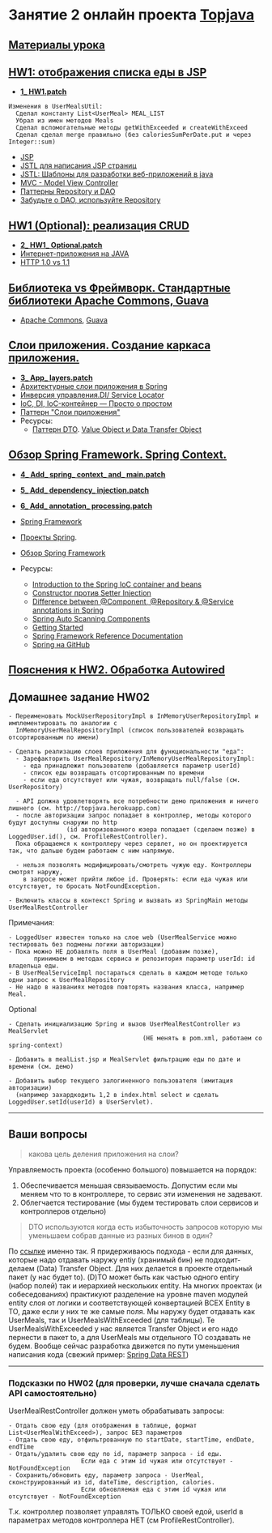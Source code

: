 # Занятие 2 онлайн проекта <a href="https://github.com/JavaWebinar/topjava04">Topjava</a>

## <a href="https://drive.google.com/open?id=0B9Ye2auQ_NsFfkpsWE1uX19zV19IVHd0bTlDclc5QmhMMm4xa0Npek9DT18tdkwyLTBZdXM">Материалы урока</a>

## <a href="https://drive.google.com/open?id=0B9Ye2auQ_NsFXzByNVF3VV9zM1k">HW1: отображения списка еды в JSP</a> 
- **<a href="https://drive.google.com/open?id=0B9Ye2auQ_NsFY3pZNDZuaFVSX2s">1_ HW1.patch</a>**
```
Изменения в UserMealsUtil:
  Сделал константу List<UserMeal> MEAL_LIST
  Убрал из имен методов Meals
  Сделал вспомогательные методы getWithExceeded и createWithExceed
  Сделал сделал merge правильно (без caloriesSumPerDate.put и через Integer::sum)
```
- <a href="http://java-course.ru/student/book1/jsp/">JSP</a>
- <a href="http://devcolibri.com/1250">JSTL для написания JSP страниц</a>
- <a href="http://javatutor.net/articles/jstl-patterns-for-developing-web-application-1">JSTL: Шаблоны для разработки веб-приложений в java</a>
- <a href="http://design-pattern.ru/patterns/mvc.html">MVC - Model View Controller</a>
- <a href="http://codehelper.ru/questions/205/new/repository-и-dao-отличия-преимущества-недостатки">Паттерны Repository и DAO</a>
- <a href="http://habrahabr.ru/post/263033/">Забудьте о DAO, используйте Repository</a>

## <a href="https://drive.google.com/open?id=0B9Ye2auQ_NsFQndBeWFOa3phRTg">HW1 (Optional): реализация CRUD</a> 
- **<a href="https://drive.google.com/open?id=0B9Ye2auQ_NsFTUdKc2JOME14MEU">2_ HW1_ Optional.patch</a>**
- <a href="http://java-course.ru/student/book1/servlet/">Интернет-приложения на JAVA</a>
- <a href="http://stackoverflow.com/questions/246859/http-1-0-vs-1-1">HTTP 1.0 vs 1.1</a>

## <a href="https://drive.google.com/open?id=0B9Ye2auQ_NsFVDJZVTktQzRYTWc">Библиотека vs Фреймворк. Стандартные библиотеки Apache Commons, Guava</a>
-  <a href="http://commons.apache.org/">Apache Commons</a>, <a href="https://code.google.com/p/guava-libraries/wiki/GuavaExplained">Guava</a>

## <a href="https://drive.google.com/open?id=0B9Ye2auQ_NsFSFR1cDBIamIzQjA">Слои приложения. Создание каркаса приложения.</a>
- **<a href="https://drive.google.com/open?id=0B9Ye2auQ_NsFSDJZM3I2eUxhMFU">3_ App_ layers.patch</a>**
-  <a href="https://www.genuitec.com/products/myeclipse/learning-center/spring/myeclipse-for-spring-reference-blueprints/">Архитектурные
            слои приложения в Spring</a>
-  <a href="https://ru.wikipedia.org/wiki/Инверсия_управления">Инверсия управления.</a><a href="http://image.slidesharecdn.com/springintroduction-130729220359-phpapp01/95/spring-introduction-3-638.jpg?cb=1375162442">DI/
            Service Locator</a>
-  <a href="http://habrahabr.ru/post/131993/">IoC, DI, IoC-контейнер — Просто о простом</a>   
-  <a href="http://en.wikipedia.org/wiki/Multilayered_architecture">Паттерн "Слои приложения"</a>
- Ресурсы:
  -  <a href="http://martinfowler.com/eaaCatalog/dataTransferObject.html">Паттерн DTO</a>. <a href="http://stackoverflow.com/questions/1612334/difference-between-dto-vo-pojo-javabeans">Value Object и Data Transfer Object</a>

##  <a href="https://drive.google.com/open?id=0B9Ye2auQ_NsFWXA1b0pnMGlvU0U">Обзор  Spring Framework. Spring Context.</a>
- **<a href="https://drive.google.com/open?id=0B9Ye2auQ_NsFQUdfVTkyNWpMMk0">4_ Add_ spring_ context_ and_ main.patch</a>**
- **<a href="https://drive.google.com/open?id=0B9Ye2auQ_NsFRDVOQ3dsQ202eFk">5_ Add_ dependency_ injection.patch</a>**
- **<a href="https://drive.google.com/open?id=0B9Ye2auQ_NsFeThhWFozOU1DYmM">6_ Add_ annotation_ processing.patch</a>**

-  <a href="http://en.wikipedia.org/wiki/Spring_Framework">Spring Framework</a>
-  <a href="http://spring.io/projects">Проекты Spring</a>.
-  <a href=http://docs.spring.io/spring/docs/current/spring-framework-reference/html/overview.html>Обзор Spring Framework</a>
-  Ресурсы:
   -  <a href="http://docs.spring.io/spring/docs/current/spring-framework-reference/html/beans.html">Introduction to the Spring IoC container
       and beans</a>
   -  <a href="http://it.vaclav.kiev.ua/2010/12/25/spring-framework-for-begginers-part-7/">Constructor против Setter Injection </a>
   -  <a href="http://stackoverflow.com/questions/6827752/whats-the-difference-between-component-repository-service-annotations-in">Difference
       between @Component, @Repository & @Service annotations in Spring</a>
   -  <a href="http://www.mkyong.com/spring/spring-auto-scanning-components/">Spring Auto Scanning Components</a>
   -  <a href="https://spring.io/guides">Getting Started</a>
   -  <a href="http://docs.spring.io/spring/docs/current/spring-framework-reference/htmlsingle/">Spring Framework Reference Documentation</a>
   -  <a href="https://github.com/spring-projects">Spring на GitHub</a>

##  <a href="https://drive.google.com/open?id=0B9Ye2auQ_NsFN2N6LS1PVE96SW8">Пояснения к HW2. Обработка Autowired</a>
  
## Домашнее задание HW02

    - Переименовать MockUserRepositoryImpl в InMemoryUserRepositoryImpl и имплементировать по аналогии с
      InMemoryUserMealRepositoryImpl (список пользователей возвращать отсортированным по имени)
  
    - Сделать реализацию слоев приложения для функциональности "еда":
      - Зарефакторить UserMealRepository/InMemoryUserMealRepositoryImpl: 
        - еда принадлежит пользователю (добавляется параметр userId)
        - список еды возвращать отсортированным по времени
        - если еда отсутствует или чужая, возвращать null/false (см. UserRepository)

      - API должна удовлетворять все потребности демо приложения и ничего лишнего (см. http://topjava.herokuapp.com)
      - после авторизации запрос попадает в контроллер, методы которого будут доступны снаружи по http
                    (id авторизованного юзера попадает (сделаем позже) в LoggedUser.id(), см. ProfileRestController).
      Пока обращаемся к контроллеру через сервлет, но он проектируется так, что дальше будем работаем с ним напрямую.
      
      - нельзя позволять модифицировать/смотреть чужую еду. Контроллеры смотрят наружу, 
        в запросе может прийти любое id. Проверять: если еда чужая или отсутствует, то бросать NotFoundException.

    - Включить классы в контекст Spring и вызвать из SpringMain методы UserMealRestController
    
Примечания:

    - LoggedUser известен только на слое web (UserMealService можно тестировать без подмены логики авторизации)
    - Пока можно НЕ добавлять поля в UserMeal (добавим позже), 
           принимаем в методах сервиса и репозитория параметр userId: id владельца еды.
    - В UserMealServiceImpl постараться сделать в каждом методе только одни запрос к UserMealRepository 
    - Не надо в названиях методов повторять названия класса, например Meal.

Optional 

    - Сделать инициализацию Spring и вызов UserMealRestController из MealServlet 
                                         (НЕ менять в pom.xml, работаем со spring-context)
    
    - Добавить в mealList.jsp и MealServlet фильтрацию еды по дате и времени (см. демо)
    
    - Добавить выбор текущего залогиненного пользователя (имитация авторизации)
      (например захардкодить 1,2 в index.html select и сделать LoggedUser.setId(userId) в UserServlet).

--------------------

## Ваши вопросы
>  какова цель деления приложения на слои?

Управляемость проекта (особенно большого) повышается на порядок:
1. Обеспечивается меньшая связываемость. Допустим если мы меняем что то в контроллере, то сервис эти изменения не задевают.
2. Облегчается тестирование (мы будем тестировать слои сервисов и контроллеров отдельно)

> DTO используются когда есть избыточность запросов которую мы уменьшаем собрав данные из разных бинов в один? 

По <a href="http://design-pattern.ru/patterns/data-transfer-object.html">ссылке</a> именно так. Я придерживаюсь подхода - если для данных, которые надо отдавать наружу entiy (хранимый бин) не подходит- делаем (Data) Transfer Object. Для них делается в проекте отдельный пакет (у нас будет to). (D)TO может быть как частью одного entiry  (набор полей) так и иерархией нескольких entity. На многих проектах (и собеседованиях) практикуют разделение на уровне maven модулей entity слоя от логики и соответствующей конвертацией ВСЕХ Entity в TO, даже если у них те же самые поля. Мы наружу будет отдавать как UserMeals, так и UserMealsWithExceeded (для таблицы).
Те UserMealsWithExceeded у нас является Transfer Object и его надо пернести в пакет to, а для UserMeals мы отдельного TO создавать не будем. Вообще сейчас разработка движется по пути уменьшения написания кода (свежий пример: <a href="http://projects.spring.io/spring-data-rest/">Spring Data REST</a>) 

---------------------
### Подсказки по HW02 (для проверки, лучше сначала сделать API самостоятельно)

UserMealRestController должен уметь обрабатывать запросы:

    - Отдать свою еду (для отображения в таблице, формат List<UserMealWithExceed>), запрос БЕЗ параметров
    - Отдать свою еду, отфильтрованную по startDate, startTime, endDate, endTime
    - Отдать/удалить свою еду по id, параметр запроса - id еды. 
                        Если еда с этим id чужая или отсутствует - NotFoundException
    - Сохранить/обновить еду, параметр запроса - UserMeal, сконструированный из id, dateTime, description, calories.
                        Если обновляемая еда с этим id чужая или отсутствует - NotFoundException
  
Т.к. контроллер позволяет управлять ТОЛЬКО своей едой, userId в параметрах методов контроллера НЕТ (см ProfileRestController). 
